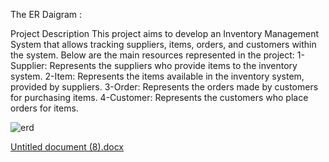 The ER Daigram :





Project Description
This project aims to develop an Inventory Management System that allows tracking suppliers, items, orders, and customers within the system.
Below are the main resources represented in the project:
1-Supplier: Represents the suppliers who provide items to the inventory system.
2-Item: Represents the items available in the inventory system, provided by suppliers.
3-Order: Represents the orders made by customers for purchasing items.
4-Customer: Represents the customers who place orders for items.

![erd](https://github.com/elianaellati/Inventory_Managment/assets/132192886/b3a0fceb-d091-4c46-80c7-5de3a9acbf48)

[Untitled document (8).docx](https://github.com/elianaellati/Inventory_Managment/files/14885801/Untitled.document.8.docx)












